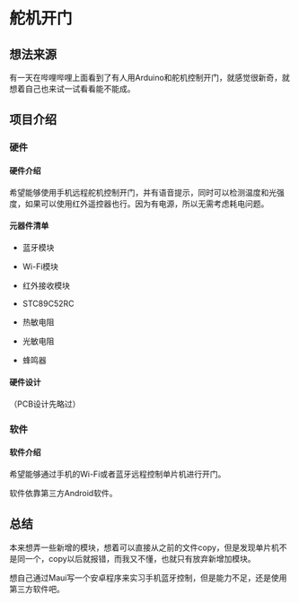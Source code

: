 # 舵机开门

## 想法来源

有一天在哔哩哔哩上面看到了有人用Arduino和舵机控制开门，就感觉很新奇，就想着自己也来试一试看看能不能成。

## 项目介绍

### 硬件

#### 硬件介绍

希望能够使用手机远程舵机控制开门，并有语音提示，同时可以检测温度和光强度，如果可以使用红外遥控器也行。因为有电源，所以无需考虑耗电问题。

#### 元器件清单

- 蓝牙模块

- Wi-Fi模块
- 红外接收模块
- STC89C52RC
- 热敏电阻
- 光敏电阻
- 蜂鸣器

#### 硬件设计

（PCB设计先略过）

### 软件

#### 软件介绍

希望能够通过手机的Wi-Fi或者蓝牙远程控制单片机进行开门。

软件依靠第三方Android软件。

## 总结

本来想弄一些新增的模块，想着可以直接从之前的文件copy，但是发现单片机不是同一个，copy以后就报错，而我又不懂，也就只有放弃新增加模块。

想自己通过Maui写一个安卓程序来实习手机蓝牙控制，但是能力不足，还是使用第三方软件吧。


